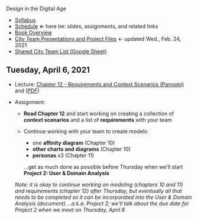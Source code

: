 Design in the Digital Age

- [Syllabus](syllabus.md)
- [Schedule](schedule.md)  &lArr; here be: slides, assignments, and related links
- [Book Overview](book-overview.md)
- [City Team Presentations and Project Files](files.md) &larr; updated Wed., Feb. 24, 2021
- [Shared City Team List (Google Sheet)](https://docs.google.com/spreadsheets/d/1GxZ4u8RjvG9D-S86QVpSdJM24KPr47ftF3mN67NC37I/edit#gid=0)

## Tuesday, April 6, 2021

- Lecture: [Chapter 12 - Requirements and Context Scenarios (Panopto)](https://rochester.hosted.panopto.com/Panopto/Pages/Viewer.aspx?id=4acd10a2-f8b4-486d-af61-ad01011647e6) and ([PDF](18-requirements-scenarios/chapter12.pdf))

- Assignment:

  - **Read Chapter 12** and start working on creating a collection of **context scenarios** and a list of **requirements** with your team

  - Continue working with your team to create models:

    - one **affinity diagram** (Chapter 10)
    - **other charts and diagrams** (Chapter 10)
    - **personas** x3 (Chapter 11)

    ...get as much done as possible before Thursday when we'll start **Project 2: User & Domain Analysis** 

  *Note: it is okay to continue working on modeling (chapters 10 and 11) and requirements (chapter 12) after Thursday, but eventually all that needs to be completed so it can be incorporated into the User & Domain Analysis (document) ...a.k.a. Project 2; we'll talk about the due date for Project 2 when we meet on Thursday, April 8*

